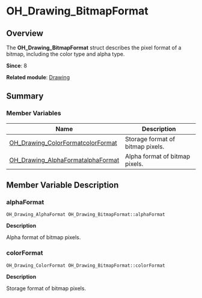 # OH_Drawing_BitmapFormat


## Overview

The **OH_Drawing_BitmapFormat** struct describes the pixel format of a bitmap, including the color type and alpha type.

**Since**: 8

**Related module**: [Drawing](_drawing.md)


## Summary


### Member Variables

| Name| Description|
| -------- | -------- |
| [OH_Drawing_ColorFormat](_drawing.md#oh_drawing_colorformat)[colorFormat](#colorformat) | Storage format of bitmap pixels.|
| [OH_Drawing_AlphaFormat](_drawing.md#oh_drawing_alphaformat)[alphaFormat](#alphaformat) | Alpha format of bitmap pixels.|


## Member Variable Description


### alphaFormat

```
OH_Drawing_AlphaFormat OH_Drawing_BitmapFormat::alphaFormat
```

**Description**

Alpha format of bitmap pixels.


### colorFormat

```
OH_Drawing_ColorFormat OH_Drawing_BitmapFormat::colorFormat
```

**Description**

Storage format of bitmap pixels.
